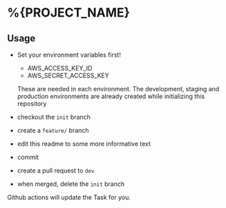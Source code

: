 # %{PROJECT_NAME}

## Usage

- Set your environment variables first!
  - AWS_ACCESS_KEY_ID
  - AWS_SECRET_ACCESS_KEY
  
  These are needed in each environment. The development, staging and production environments are already created while initializing this repository
- checkout the `init` branch
- create a `feature/` branch
- edit this readme to some more informative text
- commit
- create a pull request to `dev`
- when merged, delete the `init` branch

Github actions will update the Task for you.

